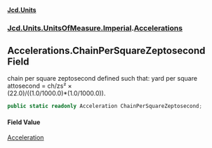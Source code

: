 #### [Jcd.Units](index.md 'index')
### [Jcd.Units.UnitsOfMeasure.Imperial](Jcd.Units.UnitsOfMeasure.Imperial.md 'Jcd.Units.UnitsOfMeasure.Imperial').[Accelerations](Accelerations.md 'Jcd.Units.UnitsOfMeasure.Imperial.Accelerations')

## Accelerations.ChainPerSquareZeptosecond Field

chain per square zeptosecond defined such that: yard per square attosecond = ch/zs² ×  
(22.0)/((1.0/1000.0)*(1.0/1000.0)).

```csharp
public static readonly Acceleration ChainPerSquareZeptosecond;
```

#### Field Value
[Acceleration](Acceleration.md 'Jcd.Units.UnitTypes.Acceleration')